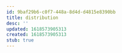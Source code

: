 ```yaml
---
id: 9baf29b6-c0f7-448a-8d4d-d4815e8390bb
title: distribution
desc: ''
updated: 1618573905313
created: 1618573905313
stub: true
---
```


